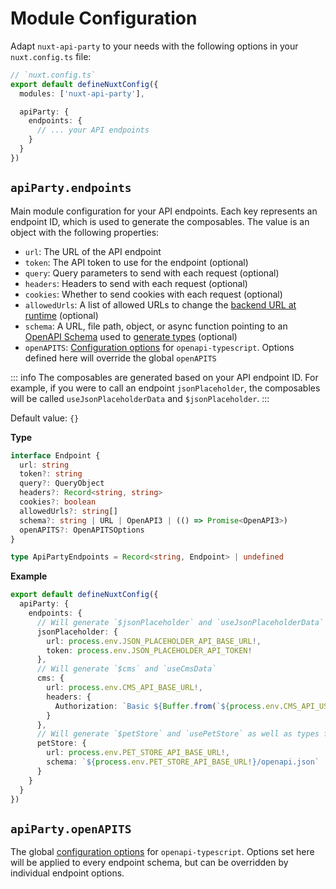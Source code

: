 # Module Configuration

Adapt `nuxt-api-party` to your needs with the following options in your `nuxt.config.ts` file:

```ts
// `nuxt.config.ts`
export default defineNuxtConfig({
  modules: ['nuxt-api-party'],

  apiParty: {
    endpoints: {
      // ... your API endpoints
    }
  }
})
```

## `apiParty.endpoints`

Main module configuration for your API endpoints. Each key represents an endpoint ID, which is used to generate the composables. The value is an object with the following properties:

- `url`: The URL of the API endpoint
- `token`: The API token to use for the endpoint (optional)
- `query`: Query parameters to send with each request (optional)
- `headers`: Headers to send with each request (optional)
- `cookies`: Whether to send cookies with each request (optional)
- `allowedUrls`: A list of allowed URLs to change the [backend URL at runtime](/guide/dynamic-backend-url) (optional)
- `schema`: A URL, file path, object, or async function pointing to an [OpenAPI Schema](https://swagger.io/resources/open-api) used to [generate types](/guide/openapi-types) (optional)
- `openAPITS`: [Configuration options](https://openapi-ts.pages.dev/node/#options) for `openapi-typescript`. Options defined here will override the global `openAPITS`

::: info
The composables are generated based on your API endpoint ID. For example, if you were to call an endpoint `jsonPlaceholder`, the composables will be called `useJsonPlaceholderData` and `$jsonPlaceholder`.
:::

Default value: `{}`

**Type**

```ts
interface Endpoint {
  url: string
  token?: string
  query?: QueryObject
  headers?: Record<string, string>
  cookies?: boolean
  allowedUrls?: string[]
  schema?: string | URL | OpenAPI3 | (() => Promise<OpenAPI3>)
  openAPITS?: OpenAPITSOptions
}

type ApiPartyEndpoints = Record<string, Endpoint> | undefined
```

**Example**

```ts
export default defineNuxtConfig({
  apiParty: {
    endpoints: {
      // Will generate `$jsonPlaceholder` and `useJsonPlaceholderData`
      jsonPlaceholder: {
        url: process.env.JSON_PLACEHOLDER_API_BASE_URL!,
        token: process.env.JSON_PLACEHOLDER_API_TOKEN!
      },
      // Will generate `$cms` and `useCmsData`
      cms: {
        url: process.env.CMS_API_BASE_URL!,
        headers: {
          Authorization: `Basic ${Buffer.from(`${process.env.CMS_API_USERNAME}:${process.env.CMS_API_PASSWORD}`).toString('base64')}`
        }
      },
      // Will generate `$petStore` and `usePetStore` as well as types for each path
      petStore: {
        url: process.env.PET_STORE_API_BASE_URL!,
        schema: `${process.env.PET_STORE_API_BASE_URL!}/openapi.json`
      }
    }
  }
})
```

## `apiParty.openAPITS`

The global [configuration options](https://openapi-ts.pages.dev/node/#options) for `openapi-typescript`. Options set here will be applied to every endpoint schema, but can be overridden by individual endpoint options.
